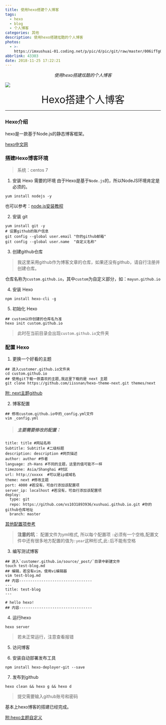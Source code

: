 ```yaml
---
title: 使用hexo搭建个人博客
tags: 
  - hexo
  - blog 
  - 个人博客
categories: 其他
description: 使用hexo搭建炫酷的个人博客
photos:
  - >-
    https://imxushuai-01.coding.net/p/pic/d/pic/git/raw/master/006ifTg0gy1fxq63qyv3xj30yx0a7t99.jpg
abbrlink: 43303
date: 2018-11-25 17:22:21
---
```


<center><i>使用hexo搭建炫酷的个人博客</i></center>

![](https://imxushuai-01.coding.net/p/pic/d/pic/git/raw/master/006ifTg0gy1fxq63qyv3xj30yx0a7t99.jpg)

<!-- more -->

<center><font size="6px">Hexo搭建个人博客</font></center>

---
### Hexo介绍
hexo是一款基于Node.js的静态博客框架。   

[hexo中文网](https://hexo.io/zh-cn/index.html)

### 搭建Hexo博客环境
> 系统：centos 7   

1. 安装 Hexo 需要的环境
由于Hexo是基于`Node.js`的，所以NodeJS环境肯定是必须的。

```shell
yum install nodejs -y
```
也可以参考：[node.js安装教程](http://www.runoob.com/nodejs/nodejs-install-setup.html)

2. 安装 git
```shell
yum install git -y
# 设置github的账户信息
git config --global user.email "你的github邮箱"
git config --global user.name  "自定义名称"
```
3. 创建github仓库
> 我这里采用github作为博客文章的仓库，如果还没有github，请自行注册并创建仓库。

仓库名称为`custom.github.io`，其中`custom`为自定义部分，如：`mayun.github.io`

4. 安装 Hexo
```shell
npm install hexo-cli -g

```
5. 初始化 Hexo
```shell
## custom以你创建的仓库名为准
hexo init custom.github.io
```
> 此时在当前目录会出现`custom.github.io`文件夹

### 配置 Hexo
1. 更换一个好看的主题
```shell
## 进入customer.github.io文件夹
cd custom.github.io
## 使用git下载一款喜欢的主题,我这里下载的是 next 主题
git clone https://github.com/iissnan/hexo-theme-next.git themes/next
```
[附: next主题github](https://github.com/iissnan/hexo-theme-next)

2. 博客配置
```shell
## 修改custom.github.io中的_config.yml文件
vim _config.yml
```
> ##### 主要需要修改的配置：   
```text
title: title #网站名称   
Subtitle: Subtitle #二级标题   
description: description #网页描述   
author: author #作者   
language: zh-Hans #不同的主题，这里的值可能不一样   
timezone: Asia/Shanghai #时区   
url: http://xxxxx  #可以是ip或域名 
theme: next #修改主题   
port: 4000 #若没有，可自行添加该配置项
server_ip: localhost #若没有，可自行添加该配置项
deploy:
  type: git
  repo: https://github.com/xs1031893936/xushuai.github.io.git #你的github仓库地址
  branch: master
```
[其他配置项参考](https://hexo.io/zh-cn/docs/configuration.html)
> **注意的坑**：   配置文件为yml格式, 所以每个配置项 `:`必须有一个空格,配置文件中还有很多地方配置的值为`:year`这种形式,此`:`后不能有空格

3. 编写测试博客
```shell
## 进入`customer.github.io/source/_post/`目录中新建文件
touch test-blog.md
## 编辑，若没有vim，使用vi编辑器
vim test-blog.md
## 内容---------------------------------
---
title: test-blog
---

# hello hexo!
## 内容---------------------------------
```

4. 运行hexo
```shell
hexo server
```
> 若未正常运行，注意查看报错

5. 访问博客

6. 安装自动部署发布工具
```shell
npm install hexo-deployer-git --save
```

7. 发布到github
```shell
hexo clean && hexo g && hexo d
```
> 提交需要输入github账号和密码

基本上hexo博客的搭建已经完成。

[附:hexo主题自定义](https://juejin.im/entry/59d2da336fb9a00a5015e16b)
